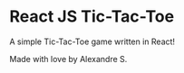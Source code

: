 # React JS Tic-Tac-Toe 

A simple Tic-Tac-Toe game written in React!

Made with love by Alexandre S.
